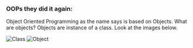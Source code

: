 ### OOPs they did it again:

Object Oriented Programming as the name says is based on Objects. What are objects? Objects are instance of a class. Look at the images below.

![Class](/ClubMemberClass.png)
![Object](/ClubMemberObject.png)

